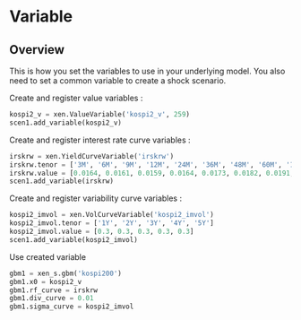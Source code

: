 # Variable

## Overview

This is how you set the variables to use in your underlying model.
You also need to set a common variable to create a shock scenario.

Create and register value variables :
```python
kospi2_v = xen.ValueVariable('kospi2_v', 259)
scen1.add_variable(kospi2_v)
```

Create and register interest rate curve variables :
```python
irskrw = xen.YieldCurveVariable('irskrw')
irskrw.tenor = ['3M', '6M', '9M', '12M', '24M', '36M', '48M', '60M', '120M', '180M']
irskrw.value = [0.0164, 0.0161, 0.0159, 0.0164, 0.0173, 0.0182, 0.0191, 0.0218, 0.0229, 0.0229]
scen1.add_variable(irskrw)
```

Create and register variability curve variables :
```python
kospi2_imvol = xen.VolCurveVariable('kospi2_imvol')
kospi2_imvol.tenor = ['1Y', '2Y', '3Y', '4Y', '5Y']
kospi2_imvol.value = [0.3, 0.3, 0.3, 0.3, 0.3]
scen1.add_variable(kospi2_imvol)
```


Use created variable
```python
gbm1 = xen_s.gbm('kospi200')
gbm1.x0 = kospi2_v
gbm1.rf_curve = irskrw
gbm1.div_curve = 0.01
gbm1.sigma_curve = kospi2_imvol
```
